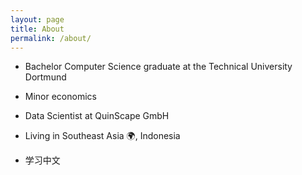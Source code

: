 ```yaml
---
layout: page
title: About
permalink: /about/
---
```

 
* Bachelor Computer Science graduate at the Technical University Dortmund</li>
* Minor economics

* Data Scientist at QuinScape GmbH
* Living in Southeast Asia 🌍, Indonesia
* 学习中文
